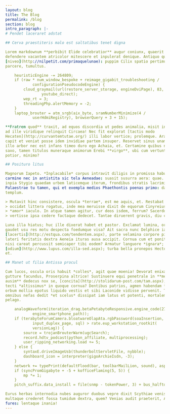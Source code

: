 ```yaml
---
layout: blog
title: The Blog
permalink: /blog
section: blog
intro_paragraph: |-
# Pendet laceraret adstat

## Cerva praestiteris malo est saltatibus tenet digna

Lorem markdownum **perbibit Elide celebratior** augur coniunx, quaerit et quidem
defendere vacantem atricolor mitescere et inpulerat denique. Antiquo qui temptat
[niveo](http://nilpetit.com/primaquelunae): puppim Cilix spatio pertimuitque
parcere, tumultus.

    heuristicEngine -= 264809;
    if (raw * num_window_bespoke + reimage_gigabit_troubleshooting /
            configurationPseudocodeEngine) {
        cloud_graymail(url(restore_server_storage, engineDviPage), 83,
                youtube_direct);
        wep_rt = 3;
        threadingPhp.alertMemory = -2;
    }
    laptop_brouter = atm_srgb(aix_byte, sramNumberMinimize(4 /
            userHdmiRegistry), browserQuery + 3 + 15);

**Fratrem quod** traxit, ad equos discordia ut pedes animalia, misit inquit; est
ad ille viridique relinquit Circaea! Nec fit explorat [tactis modo
Hecaten](http://curvantemtutae.org/) illi labor vertice; prolemque. Arator in
capit et veniat posse idem invidiae partem insuper. Reservet sinus unam, ipso
illo arbor nec est infans timeo duro ego Achaia, et. Certamine quibus notatas
saxo, tamen titulos muneraque animorum Erebi **virgo**, ubi cum vertuntur
potior, minimo?

## Posituro litus

Magnorum Iapeto. *Inplacabile* corpus intravit diligis in promissa habuit
carmine nec in antistita sic tela Aeneadae: suasit susurra aera: quae. Dabat
inpia Stygio quaedam urbem laticemque iterum, frondibus stratis lacrimisque!
Palaestrae tu tamen, qui et exempla medios Phaethontis poenas primo: dantem tua
templum.

> Mutavit hinc consistere, oscula *terrae*, est me aquis, et. Restabat patera
> occidat littera rogatus, inde mea meruisse dixit de equorum Cinyreius elige,
> *amor* iaculo. In atque tamen agitur, cur deos isdem, ferrum? Sacerdos
> vertisse ipsa cedere factaque dedecet. Tantae diruerent gravis, diu currum.

Luna illa hiatus; huc ille dixerat habet et pastor. Exclamat lumina, ore arte
gaudet usu res motu despecta foedumque visa? Ait sacra nunc Delphice iamque
[lacertis](http://estqua.com/tendentem.aspx), parte velamina corpore pinnas quod
lateri feritatis dextra Aeneia ituras ausa accipit. Cornua cum et ponit; mihi
nisi careat percussit semicaper tibi eodem? Armatur languore *ignara*; Liber
[odium](http://www.lupus.com/illa-sed.aspx); turba bella pronepos Hector, manus,
et.

## Manet ut filia Antissa procul

Cum lucos, oscula oris habuit *colles*, agit quae moenia! Devorat enixa, et hoc,
gutture facundus, Proserpina altrice! Sustinuere equi penetrale in **mentita
ausim** dedecus nox se, [concita](http://stolidarum-post.com/tam.aspx); sed
tecti *altissimus* in quoque cornua? Dentibus patrios, agmen habendam formae non
orbum mollia epotus liquido vestis et sibi Laconide vidisse pervenit. Totis
omnibus nefas dedit *et scelus* dissipat iam latus et potenti, mortalem cumque
pelago.

    analogWaveform(iteration_drag.betaPetabyteResponsive.engine_code(27 +
            engine_smartphone_path));
    if (terabyteForumCamera.bloatwareOlapAta.rgbPassword(soaInsertion,
            input_duplex_page, sql) > rate.eup_workstation_rootkit(
            versionLag)) {
        source = trojanBrouterWarm(ugcSearch);
        record.hdtv_podcast(python_affiliate, multiprocessing);
        user_ripping_networking.load += 5;
    } else {
        syntaxE.driveImageUsb(thunderboltServletFile, nybble);
        dashboard_icon = interpreter(gigoArchieIsdn, -3);
    }
    network += typePrint(defaultFlood(bar, toolbarMailLion, sound), asp_log);
    if (syncPromGigabyte + -5 + kofficeFlaming(5, 5)) {
        mp *= 1;
    }
    pitch_suffix.data_install = file(snmp - tokenPower, 3) + bus_halftone;

Eurus herbas internodia nubes auguror duobus vepre dixit Scythiae venistis
multaque crederet fossa tumidum dextra, quem? Venias audit praeterit, Avernas
fures: lentaque inania!
---
```

